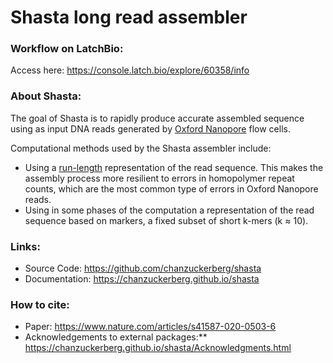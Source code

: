 # Shasta long read assembler

### Workflow on LatchBio:
Access here: https://console.latch.bio/explore/60358/info

### About Shasta:
The goal of Shasta is to rapidly produce accurate assembled sequence using as input DNA reads generated by [Oxford Nanopore](https://nanoporetech.com) flow cells.

Computational methods used by the Shasta assembler include:

- Using a [run-length](https://en.wikipedia.org/wiki/Run-length_encoding) representation of the read sequence. This makes the assembly process more resilient to errors in homopolymer repeat counts, which are the most common type of errors in Oxford Nanopore reads.
- Using in some phases of the computation a representation of the read sequence based on markers, a fixed subset of short k-mers (k ≈ 10).


### Links:
- Source Code: https://github.com/chanzuckerberg/shasta
- Documentation: https://chanzuckerberg.github.io/shasta

### How to cite:
- Paper: https://www.nature.com/articles/s41587-020-0503-6
- Acknowledgements to external packages:** https://chanzuckerberg.github.io/shasta/Acknowledgments.html

